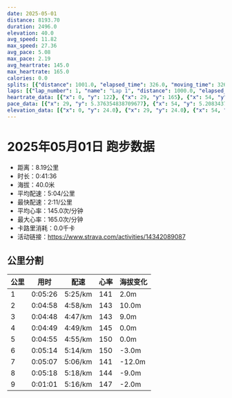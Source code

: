 ```yaml
---
date: 2025-05-01
distance: 8193.70
duration: 2496.0
elevation: 40.0
avg_speed: 11.82
max_speed: 27.36
avg_pace: 5.08
max_pace: 2.19
avg_heartrate: 145.0
max_heartrate: 165.0
calories: 0.0
splits: [{"distance": 1001.0, "elapsed_time": 326.0, "moving_time": 326.0, "average_speed": 3.07, "pace": 5.428892508143322, "average_heartrate": 141.21428571428572, "elevation_difference": 2.0, "split_number": 1}, {"distance": 999.0, "elapsed_time": 298.0, "moving_time": 298.0, "average_speed": 3.35, "pace": 4.975134328358209, "average_heartrate": 143.1744966442953, "elevation_difference": 10.0, "split_number": 2}, {"distance": 1003.0, "elapsed_time": 300.0, "moving_time": 288.0, "average_speed": 3.48, "pace": 4.789281609195402, "average_heartrate": 143.56993006993008, "elevation_difference": 9.0, "split_number": 3}, {"distance": 999.5, "elapsed_time": 289.0, "moving_time": 289.0, "average_speed": 3.46, "pace": 4.816965317919075, "average_heartrate": 145.6401384083045, "elevation_difference": 0.0, "split_number": 4}, {"distance": 998.5, "elapsed_time": 295.0, "moving_time": 295.0, "average_speed": 3.38, "pace": 4.930976331360947, "average_heartrate": 150.1627118644068, "elevation_difference": 0.0, "split_number": 5}, {"distance": 999.0, "elapsed_time": 314.0, "moving_time": 314.0, "average_speed": 3.18, "pace": 5.241100628930817, "average_heartrate": 150.28343949044586, "elevation_difference": -3.0, "split_number": 6}, {"distance": 1001.0, "elapsed_time": 320.0, "moving_time": 307.0, "average_speed": 3.26, "pace": 5.112484662576687, "average_heartrate": 141.5472312703583, "elevation_difference": -12.0, "split_number": 7}, {"distance": 1000.0, "elapsed_time": 318.0, "moving_time": 318.0, "average_speed": 3.14, "pace": 5.307866242038216, "average_heartrate": 144.06645569620252, "elevation_difference": -9.0, "split_number": 8}, {"distance": 192.7, "elapsed_time": 61.0, "moving_time": 61.0, "average_speed": 3.16, "pace": 5.274272151898733, "average_heartrate": 147.8360655737705, "elevation_difference": -2.0, "split_number": 9}]
laps: [{"lap_number": 1, "name": "Lap 1", "distance": 1000.0, "elapsed_time": 324.0, "moving_time": 324.0, "average_speed": 3.09, "pace": 5.3937540453074435, "average_heartrate": 140.76923076923077, "max_heartrate": 165, "start_date": "2025-05-01 18:00:29+00:00", "elevation_difference": 11.0}, {"lap_number": 2, "name": "Lap 2", "distance": 1000.0, "elapsed_time": 298.0, "moving_time": 298.0, "average_speed": 3.36, "pace": 4.960327380952381, "average_heartrate": 143.75, "max_heartrate": 150, "start_date": "2025-05-01 18:05:55+00:00", "elevation_difference": 12.0}, {"lap_number": 3, "name": "Lap 3", "distance": 1000.0, "elapsed_time": 299.0, "moving_time": 299.0, "average_speed": 3.34, "pace": 4.9900299401197605, "average_heartrate": 143.58333333333334, "max_heartrate": 148, "start_date": "2025-05-01 18:10:53+00:00", "elevation_difference": 9.0}, {"lap_number": 4, "name": "Lap 4", "distance": 1000.0, "elapsed_time": 289.0, "moving_time": 289.0, "average_speed": 3.46, "pace": 4.816965317919075, "average_heartrate": 145.66666666666666, "max_heartrate": 148, "start_date": "2025-05-01 18:15:52+00:00", "elevation_difference": 4.0}, {"lap_number": 5, "name": "Lap 5", "distance": 1000.0, "elapsed_time": 295.0, "moving_time": 295.0, "average_speed": 3.39, "pace": 4.916430678466076, "average_heartrate": 150.0, "max_heartrate": 153, "start_date": "2025-05-01 18:20:42+00:00", "elevation_difference": 0.0}, {"lap_number": 6, "name": "Lap 6", "distance": 1000.0, "elapsed_time": 314.0, "moving_time": 314.0, "average_speed": 3.18, "pace": 5.241100628930817, "average_heartrate": 150.23076923076923, "max_heartrate": 154, "start_date": "2025-05-01 18:25:37+00:00", "elevation_difference": 0.0}, {"lap_number": 7, "name": "Lap 7", "distance": 1000.0, "elapsed_time": 319.0, "moving_time": 319.0, "average_speed": 3.13, "pace": 5.32482428115016, "average_heartrate": 141.33333333333334, "max_heartrate": 146, "start_date": "2025-05-01 18:30:51+00:00", "elevation_difference": 2.0}, {"lap_number": 8, "name": "Lap 8", "distance": 1000.0, "elapsed_time": 317.0, "moving_time": 317.0, "average_speed": 3.15, "pace": 5.291015873015873, "average_heartrate": 143.75, "max_heartrate": 151, "start_date": "2025-05-01 18:36:11+00:00", "elevation_difference": 7.0}, {"lap_number": 9, "name": "Lap 9", "distance": 193.69, "elapsed_time": 61.0, "moving_time": 61.0, "average_speed": 3.18, "pace": 5.241100628930817, "average_heartrate": 148.0, "max_heartrate": 149, "start_date": "2025-05-01 18:41:29+00:00", "elevation_difference": 0.0}]
heartrate_data: [{"x": 0, "y": 122}, {"x": 29, "y": 165}, {"x": 54, "y": 160}, {"x": 82, "y": 158}, {"x": 107, "y": 151}, {"x": 143, "y": 134}, {"x": 168, "y": 133}, {"x": 196, "y": 127}, {"x": 221, "y": 143}, {"x": 249, "y": 136}, {"x": 274, "y": 131}, {"x": 299, "y": 134}, {"x": 323, "y": 136}, {"x": 347, "y": 136}, {"x": 373, "y": 142}, {"x": 399, "y": 143}, {"x": 424, "y": 147}, {"x": 447, "y": 144}, {"x": 470, "y": 146}, {"x": 494, "y": 138}, {"x": 518, "y": 139}, {"x": 543, "y": 148}, {"x": 569, "y": 150}, {"x": 593, "y": 145}, {"x": 617, "y": 147}, {"x": 642, "y": 147}, {"x": 666, "y": 148}, {"x": 700, "y": 138}, {"x": 722, "y": 145}, {"x": 745, "y": 144}, {"x": 769, "y": 144}, {"x": 792, "y": 146}, {"x": 816, "y": 144}, {"x": 840, "y": 141}, {"x": 864, "y": 143}, {"x": 888, "y": 141}, {"x": 912, "y": 142}, {"x": 935, "y": 145}, {"x": 958, "y": 146}, {"x": 982, "y": 145}, {"x": 1005, "y": 144}, {"x": 1029, "y": 143}, {"x": 1053, "y": 146}, {"x": 1075, "y": 148}, {"x": 1099, "y": 148}, {"x": 1122, "y": 146}, {"x": 1147, "y": 146}, {"x": 1172, "y": 145}, {"x": 1196, "y": 146}, {"x": 1220, "y": 146}, {"x": 1244, "y": 149}, {"x": 1267, "y": 149}, {"x": 1290, "y": 150}, {"x": 1315, "y": 150}, {"x": 1340, "y": 151}, {"x": 1364, "y": 150}, {"x": 1389, "y": 151}, {"x": 1413, "y": 153}, {"x": 1438, "y": 151}, {"x": 1463, "y": 149}, {"x": 1487, "y": 151}, {"x": 1511, "y": 151}, {"x": 1536, "y": 151}, {"x": 1560, "y": 151}, {"x": 1586, "y": 151}, {"x": 1611, "y": 152}, {"x": 1636, "y": 154}, {"x": 1661, "y": 152}, {"x": 1686, "y": 152}, {"x": 1712, "y": 147}, {"x": 1737, "y": 151}, {"x": 1765, "y": 150}, {"x": 1794, "y": 146}, {"x": 1820, "y": 145}, {"x": 1845, "y": 145}, {"x": 1883, "y": 127}, {"x": 1909, "y": 138}, {"x": 1933, "y": 142}, {"x": 1959, "y": 140}, {"x": 1985, "y": 141}, {"x": 2010, "y": 144}, {"x": 2033, "y": 142}, {"x": 2060, "y": 141}, {"x": 2085, "y": 146}, {"x": 2110, "y": 145}, {"x": 2135, "y": 145}, {"x": 2160, "y": 142}, {"x": 2183, "y": 141}, {"x": 2208, "y": 140}, {"x": 2233, "y": 141}, {"x": 2258, "y": 143}, {"x": 2281, "y": 146}, {"x": 2306, "y": 145}, {"x": 2331, "y": 144}, {"x": 2355, "y": 145}, {"x": 2388, "y": 148}, {"x": 2421, "y": 139}, {"x": 2450, "y": 151}, {"x": 2477, "y": 149}, {"x": 2504, "y": 147}]
pace_data: [{"x": 29, "y": 5.376354838709677}, {"x": 54, "y": 5.208343749999999}, {"x": 82, "y": 5.376354838709677}, {"x": 107, "y": 5.050515151515151}, {"x": 143, "y": 7.5244695259593675}, {"x": 168, "y": 5.952392857142857}, {"x": 196, "y": 5.050515151515151}, {"x": 221, "y": 4.761914285714285}, {"x": 249, "y": 5.208343749999999}, {"x": 274, "y": 4.901970588235294}, {"x": 299, "y": 4.761914285714285}, {"x": 323, "y": 5.208343749999999}, {"x": 347, "y": 4.901970588235294}, {"x": 373, "y": 5.376354838709677}, {"x": 399, "y": 4.629638888888889}, {"x": 424, "y": 5.747137931034483}, {"x": 447, "y": 4.761914285714285}, {"x": 470, "y": 4.761914285714285}, {"x": 494, "y": 4.761914285714285}, {"x": 518, "y": 4.629638888888889}, {"x": 543, "y": 5.050515151515151}, {"x": 569, "y": 5.208343749999999}, {"x": 593, "y": 4.761914285714285}, {"x": 617, "y": 4.761914285714285}, {"x": 642, "y": 5.050515151515151}, {"x": 666, "y": 5.050515151515151}, {"x": 700, "y": 5.050515151515151}, {"x": 722, "y": 4.761914285714285}, {"x": 745, "y": 5.208343749999999}, {"x": 769, "y": 5.376354838709677}, {"x": 792, "y": 4.166675}, {"x": 816, "y": 5.050515151515151}, {"x": 840, "y": 4.385973684210526}, {"x": 864, "y": 4.761914285714285}, {"x": 888, "y": 5.376354838709677}, {"x": 912, "y": 5.208343749999999}, {"x": 935, "y": 4.504513513513513}, {"x": 958, "y": 4.761914285714285}, {"x": 982, "y": 4.761914285714285}, {"x": 1005, "y": 4.629638888888889}, {"x": 1029, "y": 5.050515151515151}, {"x": 1053, "y": 5.050515151515151}, {"x": 1075, "y": 4.761914285714285}, {"x": 1099, "y": 5.050515151515151}, {"x": 1122, "y": 4.761914285714285}, {"x": 1147, "y": 4.901970588235294}, {"x": 1172, "y": 5.050515151515151}, {"x": 1196, "y": 4.629638888888889}, {"x": 1220, "y": 4.901970588235294}, {"x": 1244, "y": 4.761914285714285}, {"x": 1267, "y": 4.761914285714285}, {"x": 1290, "y": 4.629638888888889}, {"x": 1315, "y": 4.901970588235294}, {"x": 1340, "y": 5.208343749999999}, {"x": 1364, "y": 5.050515151515151}, {"x": 1389, "y": 5.050515151515151}, {"x": 1413, "y": 4.761914285714285}, {"x": 1438, "y": 5.050515151515151}, {"x": 1463, "y": 5.050515151515151}, {"x": 1487, "y": 5.050515151515151}, {"x": 1511, "y": 4.761914285714285}, {"x": 1536, "y": 4.761914285714285}, {"x": 1560, "y": 4.761914285714285}, {"x": 1586, "y": 4.901970588235294}, {"x": 1611, "y": 4.901970588235294}, {"x": 1636, "y": 5.376354838709677}, {"x": 1661, "y": 4.901970588235294}, {"x": 1686, "y": 5.050515151515151}, {"x": 1712, "y": 5.050515151515151}, {"x": 1737, "y": 5.376354838709677}, {"x": 1765, "y": 7.575772727272726}, {"x": 1794, "y": 5.208343749999999}, {"x": 1820, "y": 5.208343749999999}, {"x": 1845, "y": 5.208343749999999}, {"x": 1883, "y": 5.208343749999999}, {"x": 1909, "y": 4.901970588235294}, {"x": 1933, "y": 5.050515151515151}, {"x": 1959, "y": 5.5555666666666665}, {"x": 1985, "y": 4.901970588235294}, {"x": 2010, "y": 5.050515151515151}, {"x": 2033, "y": 4.901970588235294}, {"x": 2060, "y": 5.376354838709677}, {"x": 2085, "y": 5.208343749999999}, {"x": 2110, "y": 4.629638888888889}, {"x": 2135, "y": 5.376354838709677}, {"x": 2160, "y": 5.376354838709677}, {"x": 2183, "y": 4.761914285714285}, {"x": 2208, "y": 5.5555666666666665}, {"x": 2233, "y": 5.050515151515151}, {"x": 2258, "y": 5.050515151515151}, {"x": 2281, "y": 4.761914285714285}, {"x": 2306, "y": 4.901970588235294}, {"x": 2331, "y": 4.761914285714285}, {"x": 2355, "y": 4.761914285714285}, {"x": 2388, "y": 12.503150787696924}, {"x": 2421, "y": 5.376354838709677}, {"x": 2450, "y": 5.747137931034483}, {"x": 2477, "y": 6.172851851851851}, {"x": 2504, "y": 5.5555666666666665}]
elevation_data: [{"x": 0, "y": 24.0}, {"x": 29, "y": 24.0}, {"x": 54, "y": 25.0}, {"x": 82, "y": 26.0}, {"x": 107, "y": 25.0}, {"x": 143, "y": 20.0}, {"x": 168, "y": 17.0}, {"x": 196, "y": 25.0}, {"x": 221, "y": 25.0}, {"x": 249, "y": 25.0}, {"x": 274, "y": 25.0}, {"x": 299, "y": 25.0}, {"x": 323, "y": 26.0}, {"x": 347, "y": 26.0}, {"x": 373, "y": 26.0}, {"x": 399, "y": 28.0}, {"x": 424, "y": 31.0}, {"x": 447, "y": 33.0}, {"x": 470, "y": 33.0}, {"x": 494, "y": 31.0}, {"x": 518, "y": 31.0}, {"x": 543, "y": 34.0}, {"x": 569, "y": 36.0}, {"x": 593, "y": 35.0}, {"x": 617, "y": 36.0}, {"x": 642, "y": 38.0}, {"x": 666, "y": 40.0}, {"x": 700, "y": 41.0}, {"x": 722, "y": 42.0}, {"x": 745, "y": 42.0}, {"x": 769, "y": 44.0}, {"x": 792, "y": 45.0}, {"x": 816, "y": 45.0}, {"x": 840, "y": 45.0}, {"x": 864, "y": 45.0}, {"x": 888, "y": 45.0}, {"x": 912, "y": 45.0}, {"x": 935, "y": 45.0}, {"x": 958, "y": 45.0}, {"x": 982, "y": 45.0}, {"x": 1005, "y": 45.0}, {"x": 1029, "y": 45.0}, {"x": 1053, "y": 44.0}, {"x": 1075, "y": 45.0}, {"x": 1099, "y": 45.0}, {"x": 1122, "y": 45.0}, {"x": 1147, "y": 45.0}, {"x": 1172, "y": 45.0}, {"x": 1196, "y": 45.0}, {"x": 1220, "y": 45.0}, {"x": 1244, "y": 45.0}, {"x": 1267, "y": 45.0}, {"x": 1290, "y": 44.0}, {"x": 1315, "y": 45.0}, {"x": 1340, "y": 45.0}, {"x": 1364, "y": 45.0}, {"x": 1389, "y": 44.0}, {"x": 1413, "y": 44.0}, {"x": 1438, "y": 44.0}, {"x": 1463, "y": 45.0}, {"x": 1487, "y": 45.0}, {"x": 1511, "y": 44.0}, {"x": 1536, "y": 44.0}, {"x": 1560, "y": 45.0}, {"x": 1586, "y": 44.0}, {"x": 1611, "y": 45.0}, {"x": 1636, "y": 45.0}, {"x": 1661, "y": 44.0}, {"x": 1686, "y": 44.0}, {"x": 1712, "y": 45.0}, {"x": 1737, "y": 45.0}, {"x": 1765, "y": 45.0}, {"x": 1794, "y": 42.0}, {"x": 1820, "y": 42.0}, {"x": 1845, "y": 41.0}, {"x": 1883, "y": 40.0}, {"x": 1909, "y": 38.0}, {"x": 1933, "y": 37.0}, {"x": 1959, "y": 36.0}, {"x": 1985, "y": 35.0}, {"x": 2010, "y": 34.0}, {"x": 2033, "y": 32.0}, {"x": 2060, "y": 30.0}, {"x": 2085, "y": 31.0}, {"x": 2110, "y": 32.0}, {"x": 2135, "y": 30.0}, {"x": 2160, "y": 28.0}, {"x": 2183, "y": 25.0}, {"x": 2208, "y": 24.0}, {"x": 2233, "y": 23.0}, {"x": 2258, "y": 22.0}, {"x": 2281, "y": 22.0}, {"x": 2306, "y": 22.0}, {"x": 2331, "y": 21.0}, {"x": 2355, "y": 22.0}, {"x": 2388, "y": 19.0}, {"x": 2421, "y": 14.0}, {"x": 2450, "y": 21.0}, {"x": 2477, "y": 20.0}, {"x": 2504, "y": 20.0}]
---
```


# 2025年05月01日 跑步数据

- 距离：8.19公里
- 时长：0:41:36
- 海拔：40.0米
- 平均配速：5:04/公里
- 最快配速：2:11/公里
- 平均心率：145.0次/分钟
- 最大心率：165.0次/分钟
- 卡路里消耗：0.0千卡
- 活动链接：https://www.strava.com/activities/14342089087

## 公里分割

| 公里 | 用时 | 配速 | 心率 | 海拔变化 |
|------|------|------|------|------|
| 1 | 0:05:26 | 5:25/km | 141 | 2.0m |
| 2 | 0:04:58 | 4:58/km | 143 | 10.0m |
| 3 | 0:04:48 | 4:47/km | 143 | 9.0m |
| 4 | 0:04:49 | 4:49/km | 145 | 0.0m |
| 5 | 0:04:55 | 4:55/km | 150 | 0.0m |
| 6 | 0:05:14 | 5:14/km | 150 | -3.0m |
| 7 | 0:05:07 | 5:06/km | 141 | -12.0m |
| 8 | 0:05:18 | 5:18/km | 144 | -9.0m |
| 9 | 0:01:01 | 5:16/km | 147 | -2.0m |

